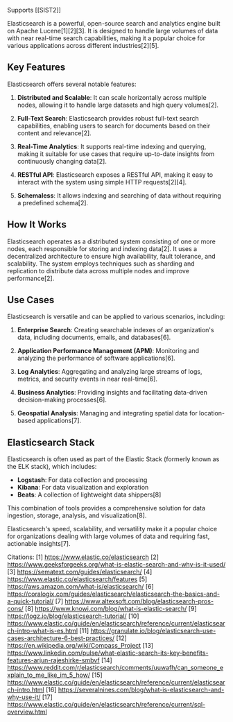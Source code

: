 Supports [[SIST2]]

Elasticsearch is a powerful, open-source search and analytics engine built on Apache Lucene[1][2][3]. It is designed to handle large volumes of data with near real-time search capabilities, making it a popular choice for various applications across different industries[2][5].

## Key Features

Elasticsearch offers several notable features:

1. **Distributed and Scalable**: It can scale horizontally across multiple nodes, allowing it to handle large datasets and high query volumes[2].

2. **Full-Text Search**: Elasticsearch provides robust full-text search capabilities, enabling users to search for documents based on their content and relevance[2].

3. **Real-Time Analytics**: It supports real-time indexing and querying, making it suitable for use cases that require up-to-date insights from continuously changing data[2].

4. **RESTful API**: Elasticsearch exposes a RESTful API, making it easy to interact with the system using simple HTTP requests[2][4].

5. **Schemaless**: It allows indexing and searching of data without requiring a predefined schema[2].

## How It Works

Elasticsearch operates as a distributed system consisting of one or more nodes, each responsible for storing and indexing data[2]. It uses a decentralized architecture to ensure high availability, fault tolerance, and scalability. The system employs techniques such as sharding and replication to distribute data across multiple nodes and improve performance[2].

## Use Cases

Elasticsearch is versatile and can be applied to various scenarios, including:

1. **Enterprise Search**: Creating searchable indexes of an organization's data, including documents, emails, and databases[6].

2. **Application Performance Management (APM)**: Monitoring and analyzing the performance of software applications[6].

3. **Log Analytics**: Aggregating and analyzing large streams of logs, metrics, and security events in near real-time[6].

4. **Business Analytics**: Providing insights and facilitating data-driven decision-making processes[6].

5. **Geospatial Analysis**: Managing and integrating spatial data for location-based applications[7].

## Elasticsearch Stack

Elasticsearch is often used as part of the Elastic Stack (formerly known as the ELK stack), which includes:

- **Logstash**: For data collection and processing
- **Kibana**: For data visualization and exploration
- **Beats**: A collection of lightweight data shippers[8]

This combination of tools provides a comprehensive solution for data ingestion, storage, analysis, and visualization[8].

Elasticsearch's speed, scalability, and versatility make it a popular choice for organizations dealing with large volumes of data and requiring fast, actionable insights[7].

Citations:
[1] https://www.elastic.co/elasticsearch
[2] https://www.geeksforgeeks.org/what-is-elastic-search-and-why-is-it-used/
[3] https://sematext.com/guides/elasticsearch/
[4] https://www.elastic.co/elasticsearch/features
[5] https://aws.amazon.com/what-is/elasticsearch/
[6] https://coralogix.com/guides/elasticsearch/elasticsearch-the-basics-and-a-quick-tutorial/
[7] https://www.altexsoft.com/blog/elasticsearch-pros-cons/
[8] https://www.knowi.com/blog/what-is-elastic-search/
[9] https://logz.io/blog/elasticsearch-tutorial/
[10] https://www.elastic.co/guide/en/elasticsearch/reference/current/elasticsearch-intro-what-is-es.html
[11] https://granulate.io/blog/elasticsearch-use-cases-architecture-6-best-practices/
[12] https://en.wikipedia.org/wiki/Compass_Project
[13] https://www.linkedin.com/pulse/what-elastic-search-its-key-benefits-features-arjun-rajeshirke-smbvf
[14] https://www.reddit.com/r/elasticsearch/comments/uuwafh/can_someone_explain_to_me_like_im_5_how/
[15] https://www.elastic.co/guide/en/elasticsearch/reference/current/elasticsearch-intro.html
[16] https://severalnines.com/blog/what-is-elasticsearch-and-why-use-it/
[17] https://www.elastic.co/guide/en/elasticsearch/reference/current/sql-overview.html